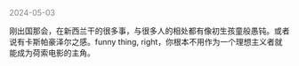 
<span style="color: gray;">2024-05-03</span>

刚出国那会，在新西兰干的很多事，与很多人的相处都有像初生孩童般愚钝。或者说有卡斯帕豪泽尔之感。funny thing, right，你根本不用作为一个理想主义者就能成为荷索电影的主角。